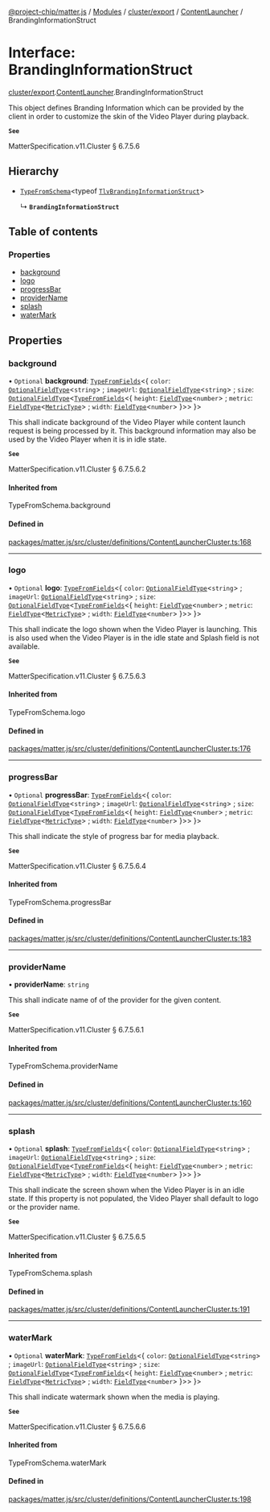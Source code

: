 [@project-chip/matter.js](../README.md) / [Modules](../modules.md) / [cluster/export](../modules/cluster_export.md) / [ContentLauncher](../modules/cluster_export.ContentLauncher.md) / BrandingInformationStruct

# Interface: BrandingInformationStruct

[cluster/export](../modules/cluster_export.md).[ContentLauncher](../modules/cluster_export.ContentLauncher.md).BrandingInformationStruct

This object defines Branding Information which can be provided by the client in order to customize the skin of
the Video Player during playback.

**`See`**

MatterSpecification.v11.Cluster § 6.7.5.6

## Hierarchy

- [`TypeFromSchema`](../modules/tlv_export.md#typefromschema)\<typeof [`TlvBrandingInformationStruct`](../modules/cluster_export.ContentLauncher.md#tlvbrandinginformationstruct)\>

  ↳ **`BrandingInformationStruct`**

## Table of contents

### Properties

- [background](cluster_export.ContentLauncher.BrandingInformationStruct.md#background)
- [logo](cluster_export.ContentLauncher.BrandingInformationStruct.md#logo)
- [progressBar](cluster_export.ContentLauncher.BrandingInformationStruct.md#progressbar)
- [providerName](cluster_export.ContentLauncher.BrandingInformationStruct.md#providername)
- [splash](cluster_export.ContentLauncher.BrandingInformationStruct.md#splash)
- [waterMark](cluster_export.ContentLauncher.BrandingInformationStruct.md#watermark)

## Properties

### background

• `Optional` **background**: [`TypeFromFields`](../modules/tlv_export.md#typefromfields)\<\{ `color`: [`OptionalFieldType`](tlv_export.OptionalFieldType.md)\<`string`\> ; `imageUrl`: [`OptionalFieldType`](tlv_export.OptionalFieldType.md)\<`string`\> ; `size`: [`OptionalFieldType`](tlv_export.OptionalFieldType.md)\<[`TypeFromFields`](../modules/tlv_export.md#typefromfields)\<\{ `height`: [`FieldType`](tlv_export.FieldType.md)\<`number`\> ; `metric`: [`FieldType`](tlv_export.FieldType.md)\<[`MetricType`](../enums/cluster_export.ContentLauncher.MetricType.md)\> ; `width`: [`FieldType`](tlv_export.FieldType.md)\<`number`\>  }\>\>  }\>

This shall indicate background of the Video Player while content launch request is being processed by it.
This background information may also be used by the Video Player when it is in idle state.

**`See`**

MatterSpecification.v11.Cluster § 6.7.5.6.2

#### Inherited from

TypeFromSchema.background

#### Defined in

[packages/matter.js/src/cluster/definitions/ContentLauncherCluster.ts:168](https://github.com/project-chip/matter.js/blob/2d9f2165d2672864fda3496a6d0d5f93597f82c6/packages/matter.js/src/cluster/definitions/ContentLauncherCluster.ts#L168)

___

### logo

• `Optional` **logo**: [`TypeFromFields`](../modules/tlv_export.md#typefromfields)\<\{ `color`: [`OptionalFieldType`](tlv_export.OptionalFieldType.md)\<`string`\> ; `imageUrl`: [`OptionalFieldType`](tlv_export.OptionalFieldType.md)\<`string`\> ; `size`: [`OptionalFieldType`](tlv_export.OptionalFieldType.md)\<[`TypeFromFields`](../modules/tlv_export.md#typefromfields)\<\{ `height`: [`FieldType`](tlv_export.FieldType.md)\<`number`\> ; `metric`: [`FieldType`](tlv_export.FieldType.md)\<[`MetricType`](../enums/cluster_export.ContentLauncher.MetricType.md)\> ; `width`: [`FieldType`](tlv_export.FieldType.md)\<`number`\>  }\>\>  }\>

This shall indicate the logo shown when the Video Player is launching. This is also used when the Video
Player is in the idle state and Splash field is not available.

**`See`**

MatterSpecification.v11.Cluster § 6.7.5.6.3

#### Inherited from

TypeFromSchema.logo

#### Defined in

[packages/matter.js/src/cluster/definitions/ContentLauncherCluster.ts:176](https://github.com/project-chip/matter.js/blob/2d9f2165d2672864fda3496a6d0d5f93597f82c6/packages/matter.js/src/cluster/definitions/ContentLauncherCluster.ts#L176)

___

### progressBar

• `Optional` **progressBar**: [`TypeFromFields`](../modules/tlv_export.md#typefromfields)\<\{ `color`: [`OptionalFieldType`](tlv_export.OptionalFieldType.md)\<`string`\> ; `imageUrl`: [`OptionalFieldType`](tlv_export.OptionalFieldType.md)\<`string`\> ; `size`: [`OptionalFieldType`](tlv_export.OptionalFieldType.md)\<[`TypeFromFields`](../modules/tlv_export.md#typefromfields)\<\{ `height`: [`FieldType`](tlv_export.FieldType.md)\<`number`\> ; `metric`: [`FieldType`](tlv_export.FieldType.md)\<[`MetricType`](../enums/cluster_export.ContentLauncher.MetricType.md)\> ; `width`: [`FieldType`](tlv_export.FieldType.md)\<`number`\>  }\>\>  }\>

This shall indicate the style of progress bar for media playback.

**`See`**

MatterSpecification.v11.Cluster § 6.7.5.6.4

#### Inherited from

TypeFromSchema.progressBar

#### Defined in

[packages/matter.js/src/cluster/definitions/ContentLauncherCluster.ts:183](https://github.com/project-chip/matter.js/blob/2d9f2165d2672864fda3496a6d0d5f93597f82c6/packages/matter.js/src/cluster/definitions/ContentLauncherCluster.ts#L183)

___

### providerName

• **providerName**: `string`

This shall indicate name of of the provider for the given content.

**`See`**

MatterSpecification.v11.Cluster § 6.7.5.6.1

#### Inherited from

TypeFromSchema.providerName

#### Defined in

[packages/matter.js/src/cluster/definitions/ContentLauncherCluster.ts:160](https://github.com/project-chip/matter.js/blob/2d9f2165d2672864fda3496a6d0d5f93597f82c6/packages/matter.js/src/cluster/definitions/ContentLauncherCluster.ts#L160)

___

### splash

• `Optional` **splash**: [`TypeFromFields`](../modules/tlv_export.md#typefromfields)\<\{ `color`: [`OptionalFieldType`](tlv_export.OptionalFieldType.md)\<`string`\> ; `imageUrl`: [`OptionalFieldType`](tlv_export.OptionalFieldType.md)\<`string`\> ; `size`: [`OptionalFieldType`](tlv_export.OptionalFieldType.md)\<[`TypeFromFields`](../modules/tlv_export.md#typefromfields)\<\{ `height`: [`FieldType`](tlv_export.FieldType.md)\<`number`\> ; `metric`: [`FieldType`](tlv_export.FieldType.md)\<[`MetricType`](../enums/cluster_export.ContentLauncher.MetricType.md)\> ; `width`: [`FieldType`](tlv_export.FieldType.md)\<`number`\>  }\>\>  }\>

This shall indicate the screen shown when the Video Player is in an idle state. If this property is not
populated, the Video Player shall default to logo or the provider name.

**`See`**

MatterSpecification.v11.Cluster § 6.7.5.6.5

#### Inherited from

TypeFromSchema.splash

#### Defined in

[packages/matter.js/src/cluster/definitions/ContentLauncherCluster.ts:191](https://github.com/project-chip/matter.js/blob/2d9f2165d2672864fda3496a6d0d5f93597f82c6/packages/matter.js/src/cluster/definitions/ContentLauncherCluster.ts#L191)

___

### waterMark

• `Optional` **waterMark**: [`TypeFromFields`](../modules/tlv_export.md#typefromfields)\<\{ `color`: [`OptionalFieldType`](tlv_export.OptionalFieldType.md)\<`string`\> ; `imageUrl`: [`OptionalFieldType`](tlv_export.OptionalFieldType.md)\<`string`\> ; `size`: [`OptionalFieldType`](tlv_export.OptionalFieldType.md)\<[`TypeFromFields`](../modules/tlv_export.md#typefromfields)\<\{ `height`: [`FieldType`](tlv_export.FieldType.md)\<`number`\> ; `metric`: [`FieldType`](tlv_export.FieldType.md)\<[`MetricType`](../enums/cluster_export.ContentLauncher.MetricType.md)\> ; `width`: [`FieldType`](tlv_export.FieldType.md)\<`number`\>  }\>\>  }\>

This shall indicate watermark shown when the media is playing.

**`See`**

MatterSpecification.v11.Cluster § 6.7.5.6.6

#### Inherited from

TypeFromSchema.waterMark

#### Defined in

[packages/matter.js/src/cluster/definitions/ContentLauncherCluster.ts:198](https://github.com/project-chip/matter.js/blob/2d9f2165d2672864fda3496a6d0d5f93597f82c6/packages/matter.js/src/cluster/definitions/ContentLauncherCluster.ts#L198)
